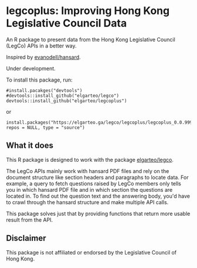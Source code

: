 # legcoplus: Improving Hong Kong Legislative Council Data
An R package to present data from the Hong Kong Legislative Council (LegCo) APIs in a better way. 

Inspired by [evanodell/hansard](https://github.com/evanodell/hansard).

Under development.

To install this package, run:
```
#install.pacakges("devtools")
#devtools::install_github("elgarteo/legco")
devtools::install_github("elgarteo/legcoplus")
```
or
```
install.packages("https://elgarteo.ga/legco/legcoplus/legcoplus_0.0.9999.tar.gz", repos = NULL, type = "source")
```

## What it does
This R package is designed to work with the package [elgarteo/legco](https://github.com/elgarteo/legco). 

The LegCo APIs mainly work with hansard PDF files and rely on the document structure like 
section headers and paragraphs to locate data. For example, a query to fetch questions raised by LegCo
members only tells you in which hansard PDF file and in which section the questions are located in.
To find out the question text and the answering body, you'd have to crawl through the hansard structure
and make multiple API calls.

This package solves just that by providing functions that return more usable result from the API.

## Disclaimer
This package is not affiliated or endorsed by the Legislative Council of Hong Kong.
